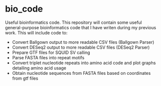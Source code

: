 # bio_code
Useful bioinformatics code.
This repository will contain some useful general-purpose bioinformatics code that I have writen during my previous work. This will include code to:
- Convert Ballgown output to more readable CSV files (Ballgown Parser)
- Convert DESeq2 output to more readable CSV files (DESeq2 Parser)
- Prepare GTF files for SQUID SV calling
- Parse FASTA files into repeat motifs
- Convert triplet nucleotide repeats into amino acid code and plot graphs detailing amino acid usage
- Obtain nucleotide sequences from FASTA files based on coordinates from gtf files
